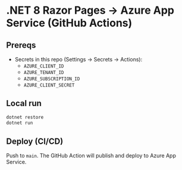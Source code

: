 # .NET 8 Razor Pages → Azure App Service (GitHub Actions)

## Prereqs
- Secrets in this repo (Settings → Secrets → Actions):
  - `AZURE_CLIENT_ID`
  - `AZURE_TENANT_ID`
  - `AZURE_SUBSCRIPTION_ID`
  - `AZURE_CLIENT_SECRET`

## Local run
```bash
dotnet restore
dotnet run
```

## Deploy (CI/CD)
Push to `main`. The GitHub Action will publish and deploy to Azure App Service.
